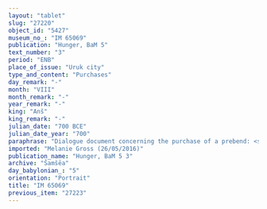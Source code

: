 ```yaml
---
layout: "tablet"
slug: "27220"
object_id: "5427"
museum_no_: "IM 65069"
publication: "Hunger, BaM 5"
text_number: "3"
period: "ENB"
place_of_issue: "Uruk city"
type_and_content: "Purchases"
day_remark: "-"
month: "VIII"
month_remark: "-"
year_remark: "-"
king: "Anš"
king_remark: "-"
julian_date: "700 BCE"
julian_date_year: "700"
paraphrase: "Dialogue document concerning the purchase of a prebend: <strong>B<sub>1</sub></strong> and <strong>B<sub>2</sub></strong> approach <strong>A</strong> with a request to take over the service of the prebend of the baker (<em>nuhatimmūtu</em>) before Nanāya for the 10<sup>th</sup> of Ṭebēt (X). <strong>A</strong> grants the request and pays 5/6 mina and 2 shekels of silver for the prebend. The transaction is concluded in the presence of (<em>ina u&scaron;uzzi</em>) the governor (<em>&scaron;ākin ṭēmi</em>) of Uruk (Hinnumu). 2 witnesses and the scribe. Instead of a seal impression (<em>kunukku</em>), fingernail impression (<em>ṣupru</em>) of the two sellers.<br /> &nbsp;<br /> <strong>A</strong> = Nab&ucirc;-ahhē-iddin/&Scaron;U-zēri; <strong>B<sub>1</sub></strong> = Puruss&ucirc;/Uprāya; <strong>B<sub>2</sub></strong> = &Scaron;umu-uṣur/Kudurru; Scribe = Ahhē&scaron;āya/Bēl-usāti<br /> &nbsp;"
imported: "Melanie Gross (26/05/2016)"
publication_name: "Hunger, BaM 5 3"
archive: "Šamšēa"
day_babylonian_: "5"
orientation: "Portrait"
title: "IM 65069"
previous_item: "27223"
---
```

